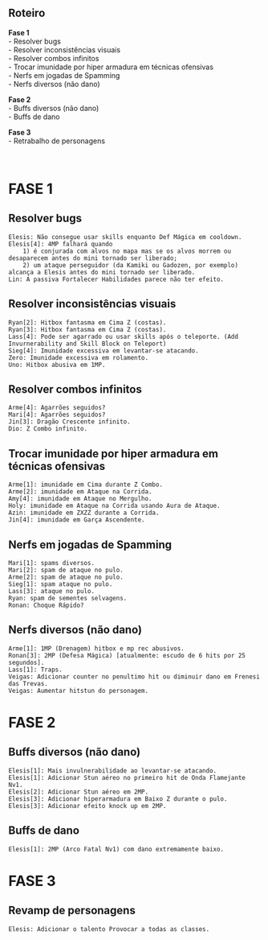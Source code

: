 Roteiro
-------

<b>Fase 1</b><br />
	- Resolver bugs<br />
	- Resolver inconsistências visuais<br />
	- Resolver combos infinitos<br />
	- Trocar imunidade por hiper armadura em técnicas ofensivas<br />
	- Nerfs em jogadas de Spamming<br />
	- Nerfs diversos (não dano)<br />
	
<b>Fase 2</b><br />
	- Buffs diversos (não dano)<br />
	- Buffs de dano<br />

<b>Fase 3</b><br />
	- Retrabalho de personagens<br />

<br />

FASE 1
======

Resolver bugs
-------------
	Elesis: Não consegue usar skills enquanto Def Mágica em cooldown.
	Elesis[4]: 4MP falhará quando
		1) é conjurada com alvos no mapa mas se os alvos morrem ou desaparecem antes do mini tornado ser liberado;
		2) um ataque perseguidor (da Kamiki ou Gadozen, por exemplo) alcança a Elesis antes do mini tornado ser liberado.
	Lin: A passiva Fortalecer Habilidades parece não ter efeito.

Resolver inconsistências visuais
--------------------------------
	Ryan[2]: Hitbox fantasma em Cima Z (costas).
	Ryan[3]: Hitbox fantasma em Cima Z (costas).
	Lass[4]: Pode ser agarrado ou usar skills após o teleporte. (Add Invurnerability and Skill Block on Teleport)
	Sieg[4]: Imunidade excessiva em levantar-se atacando.
	Zero: Imunidade excessiva em rolamento.
	Uno: Hitbox abusiva em 1MP.

Resolver combos infinitos
-------------------------
	Arme[4]: Agarrões seguidos?
	Mari[4]: Agarrões seguidos?
	Jin[3]: Dragão Crescente infinito.
	Dio: Z Combo infinito.

Trocar imunidade por hiper armadura em técnicas ofensivas
---------------------------------------------------------
	Arme[1]: imunidade em Cima durante Z Combo.
	Arme[2]: imunidade em Ataque na Corrida.
	Amy[4]: imunidade em Ataque no Mergulho.
	Holy: imunidade em Ataque na Corrida usando Aura de Ataque.
	Azin: imunidade em ZXZZ durante a Corrida.
	Jin[4]: imunidade em Garça Ascendente.
	
Nerfs em jogadas de Spamming
----------------------------
	Mari[1]: spams diversos.
	Mari[2]: spam de ataque no pulo.
	Arme[2]: spam de ataque no pulo.
	Sieg[1]: spam ataque no pulo.
	Lass[3]: ataque no pulo.
	Ryan: spam de sementes selvagens.
	Ronan: Choque Rápido?

Nerfs diversos (não dano)
-------------------------
	Arme[1]: 1MP (Drenagem) hitbox e mp rec abusivos.
	Ronan[3]: 2MP (Defesa Mágica) [atualmente: escudo de 6 hits por 25 segundos].
	Lass[1]: Traps.
	Veigas: Adicionar counter no penultimo hit ou diminuir dano em Frenesi das Trevas.
	Veigas: Aumentar hitstun do personagem.

FASE 2
======

Buffs diversos (não dano)
-------------------------
	Elesis[1]: Mais invulnerabilidade ao levantar-se atacando.
	Elesis[1]: Adicionar Stun aéreo no primeiro hit de Onda Flamejante Nv1.
	Elesis[2]: Adicionar Stun aéreo em 2MP.
	Elesis[3]: Adicionar hiperarmadura em Baixo Z durante o pulo.
	Elesis[3]: Adicionar efeito knock up em 2MP.
	
Buffs de dano
-------------
	Elesis[1]: 2MP (Arco Fatal Nv1) com dano extremamente baixo.

FASE 3
======

Revamp de personagens
---------------------
	Elesis: Adicionar o talento Provocar a todas as classes.
